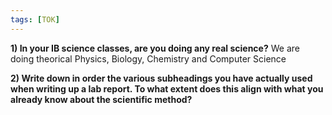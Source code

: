 ```yaml
---
tags: [TOK]
---
```


**1) In your IB science classes, are you doing any real science?**
We are doing theorical Physics, Biology, Chemistry and Computer Science

**2) Write down in order the various subheadings you have actually used when writing up a lab report. To what extent does this align with what you already know about the scientific method?**
